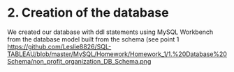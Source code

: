 # 2. Creation of the database
We created our database with ddl statements using MySQL Workbench from the database model built from the schema (see point 1 https://github.com/Leslie8826/SQL-TABLEAU/blob/master/MySQL/Homework/Homework_1/1.%20Database%20Schema/non_profit_organization_DB_Schema.png

